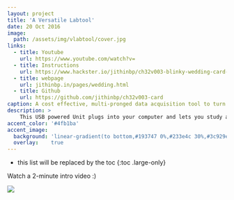```yaml
---
layout: project
title: 'A Versatile Labtool'
date: 20 Oct 2016
image:  
  path: /assets/img/vlabtool/cover.jpg
links:
  - title: Youtube
    url: https://www.youtube.com/watch?v=
  - title: Instructions
    url: https://www.hackster.io/jithinbp/ch32v003-blinky-wedding-card-fc8f60
  - title: webpage
    url: jithinbp.in/pages/wedding.html
  - title: Github
    url: https://github.com/jithinbp/ch32v003-card
caption: A cost effective, multi-pronged data acquisition tool to turn your computer into a workbench for science and electronics experiments . Equipped with a Python Library and several Apps.
description: >
    This USB powered Unit plugs into your computer and lets you study a wide range of phenomena. The built in measurement capabilities include an oscilloscope, a frequency counter, and a  logic analyzer among other things. It also includes precise sine/triangle/square waveform generators, as well as several programmable voltage and current sources. Add-on boards, both wired as well as wireless, enable measurement of physical parameters ranging from acceleration and angular velocity, to luminous intensity and Passive Infrared. PC based software aggregates all the above and hosts innovative experiments.
accent_color: '#4fb1ba'
accent_image:
  background: 'linear-gradient(to bottom,#193747 0%,#233e4c 30%,#3c929e 50%,#d5d5d4 70%,#cdccc8 100%)'
  overlay:    true
---
```


* this list will be replaced by the toc
{:toc .large-only}

Watch a 2-minute intro video :)


![](/assets/img/card/card2.avif)

